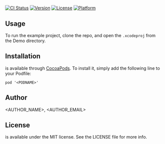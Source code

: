 # <PODNAME>

[![CI Status](http://img.shields.io/travis/hyperoslo/<PODNAME>.svg?style=flat)](https://travis-ci.org/hyperoslo/<PODNAME>)
[![Version](https://img.shields.io/cocoapods/v/<PODNAME>.svg?style=flat)](http://cocoadocs.org/docsets/<PODNAME>)
[![License](https://img.shields.io/cocoapods/l/<PODNAME>.svg?style=flat)](http://cocoadocs.org/docsets/<PODNAME>)
[![Platform](https://img.shields.io/cocoapods/p/<PODNAME>.svg?style=flat)](http://cocoadocs.org/docsets/<PODNAME>)

## Usage

To run the example project, clone the repo, and open the `.xcodeproj` from the Demo directory.

## Installation

**<PODNAME>** is available through [CocoaPods](http://cocoapods.org). To install
it, simply add the following line to your Podfile:

`pod '<PODNAME>'`

## Author

<AUTHOR_NAME>, <AUTHOR_EMAIL>

## License

**<PODNAME>** is available under the MIT license. See the LICENSE file for more info.
